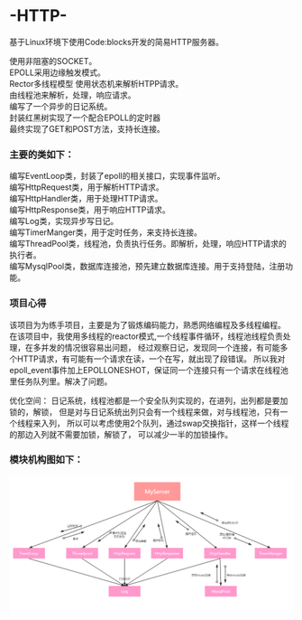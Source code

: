 # -HTTP-
基于Linux环境下使用Code:blocks开发的简易HTTP服务器。  
  
使用非阻塞的SOCKET。  
EPOLL采用边缘触发模式。  
Rector多线程模型
使用状态机来解析HTPP请求。  
由线程池来解析，处理，响应请求。  
编写了一个异步的日记系统。  
封装红黑树实现了一个配合EPOLL的定时器   
最终实现了GET和POST方法，支持长连接。   
  
  
### 主要的类如下：  

编写EventLoop类，封装了epoll的相关接口，实现事件监听。  
编写HttpRequest类，用于解析HTTP请求。  
编写HttpHandler类，用于处理HTTP请求。  
编写HttpResponse类，用于响应HTTP请求。  
编写Log类，实现异步写日记。  
编写TimerManger类，用于定时任务，来支持长连接。  
编写ThreadPool类，线程池，负责执行任务。即解析，处理，响应HTTP请求的执行者。  
编写MysqlPool类，数据库连接池，预先建立数据库连接。用于支持登陆，注册功能。  

### 项目心得
该项目为为练手项目，主要是为了锻炼编码能力，熟悉网络编程及多线程编程。
在该项目中，我使用多线程的reactor模式,一个线程事件循环，线程池线程负责处理，在多并发的情况很容易出问题，
经过观察日记，发现同一个连接，有可能多个HTTP请求，有可能有一个请求在读，一个在写，就出现了段错误。
所以我对epoll_event事件加上EPOLLONESHOT，保证同一个连接只有一个请求在线程池里任务队列里。解决了问题。

优化空间：
日记系统，线程池都是一个安全队列实现的，在进列，出列都是要加锁的，解锁，
但是对与日记系统出列只会有一个线程来做，对与线程池，只有一个线程来入列，
所以可以考虑使用2个队列，通过swap交换指针，这样一个线程的那边入列就不需要加锁，解锁了，
可以减少一半的加锁操作。

  
### 模块机构图如下：

![Image text](https://github.com/myandsql/-HTTP-/blob/main/%E6%A8%A1%E5%9D%97%E7%BB%93%E6%9E%84.PNG)



